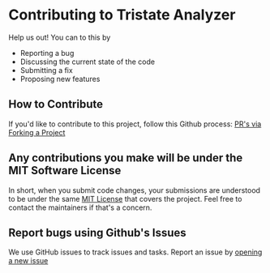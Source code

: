 # Contributing to Tristate Analyzer
Help us out! You can to this by

- Reporting a bug
- Discussing the current state of the code
- Submitting a fix
- Proposing new features

## How to Contribute
If you'd like to contribute to this project, follow this Github process:
[PR's via Forking a Project](https://docs.github.com/en/get-started/quickstart/contributing-to-projects
)
## Any contributions you make will be under the MIT Software License
In short, when you submit code changes, your submissions are understood to be under the same [MIT License](http://choosealicense.com/licenses/mit/) that covers the project. Feel free to contact the maintainers if that's a concern.

## Report bugs using Github's Issues
We use GitHub issues to track issues and tasks. Report an issue by [opening a new issue](https://github.com/ananopoulos/tristate-analyzer/issues)